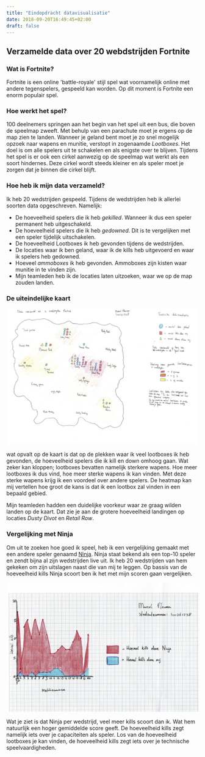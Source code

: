 ```yaml
---
title: "Eindopdracht datavisualisatie"
date: 2018-09-20T16:49:45+02:00
draft: false
---
```

## Verzamelde data over 20 webdstrijden Fortnite

### Wat is Fortnite?
Fortnite is een online 'battle-royale' stijl spel wat voornamelijk online met andere tegenspelers, gespeeld kan worden. Op dit moment is Fortnite een enorm populair spel. 

### Hoe werkt het spel?
100 deelnemers springen aan het begin van het spel uit een bus, die boven de speelmap zweeft. Met behulp van een parachute moet je ergens op de map zien te landen. Wanneer je geland bent moet je zo snel mogelijk opzoek naar wapens en munitie, verstopt in zogenaamde _Lootboxes_.
Het doel is om alle spelers uit te schakelen en als enigste over te blijven. Tijdens het spel is er ook een cirkel aanwezig op de speelmap wat werkt als een soort hindernes. Deze cirkel wordt steeds kleiner en als speler moet je zorgen dat je binnen die cirkel blijft. 

### Hoe heb ik mijn data verzameld?
Ik heb 20 wedstrijden gespeeld. Tijdens de wedstrijden heb ik allerlei soorten data opgeschreven. Namelijk: 

* De hoeveelheid spelers die ik heb _gekilled_. Wanneer ik dus een speler permanent heb uitgeschakeld.
* De hoeveelheid spelers die ik heb _gedowned_. Dit is te vergelijken met een speler tijdelijk uitschakelen.
* De hoeveelheid Lootboxes ik heb gevonden tijdens de wedstrijden. 
* De locaties waar ik ben geland, waar ik de kills heb uitgevoerd en waar ik spelers heb gedowned. 
* Hoeveel _ammoboxes_ ik heb gevonden. Ammoboxes zijn kisten waar munitie in te vinden zijn. 
* Mijn teamleden heb ik de locaties laten uitzoeken, waar we op de map zouden landen. 

### De uiteindelijke kaart

![De eerste fortnite map](https://github.com/Techdemo/datavisualisatie/blob/master/site/static/fortnitemap1.jpg?raw=true "Fortnite map")

wat opvalt op de kaart is dat op de plekken waar ik veel lootboxes ik heb gevonden, de hoeveelheid spelers die ik kill en down omhoog gaan. Wat zeker kan kloppen; lootboxes bevatten namelijk sterkere wapens. Hoe meer lootboxes ik dus vind, hoe meer sterke wapens ik kan vinden. Met deze sterke wapens krijg ik een voordeel over andere spelers. De heatmap kan mij vertellen hoe groot de kans is dat ik een lootbox zal vinden in een bepaald gebied.

Mijn teamleden hadden een duidelijke voorkeur waar ze graag wilden landen op de kaart. Dat zie je aan de grotere hoeveelheid landingen op locaties _Dusty Divot_ en _Retail Row_. 

### Vergelijking met Ninja

Om uit te zoeken hoe goed ik speel, heb ik een vergelijking gemaakt met een andere speler genaamd [Ninja](https://nl.wikipedia.org/wiki/Ninja_(streamer)). Ninja staat bekend als een top-10 speler en zendt bijna al zijn wedstrijden live uit. Ik heb 20 wedstrijden van hem gekeken om zijn uitslagen naast die van mij te leggen. Op bassis van de hoeveelheid kills Ninja scoort ben ik het met mijn scoren gaan vergelijken. 

![De vergelijking met Ninja](https://github.com/Techdemo/datavisualisatie/blob/master/site/static/fortnitemap2.jpg?raw=true "Fortnite map")

Wat je ziet is dat Ninja per wedstrijd, veel meer kills scoort dan ik. Wat hem natuurlijk een hoger gemiddelde score geeft. De hoeveelheid kills zegt namelijk iets over je capaciteiten als speler. Los van de hoeveelheid lootboxes je kan vinden, de hoeveelheid kills zegt iets over je technische speelvaardigheden. 


